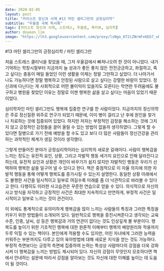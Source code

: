 ```yaml
---
date: 2020-02-05
layout: post
title: "카이스트 정신과 서재_#13 마틴 셀리그만의 긍정심리학"
subtitle: "우울증 극복 독서록"
tags: [카이스트 정신과 서재, 스트레스, 우울증, 북리뷰, 심리학]
author: doyeon_lim
image: "https://lh3.googleusercontent.com/proxy/lsNgo_6T2iZNrmFx6Eb7_vH-X5VUXSg87dUkZE7yiktDoJfdB7RGT9HVdEgb7M0YxRSDdzbaEstTB3eOH1T0wjvjwuFdDJAuBcIJI260IlMT_EqJwA"
---
```


#13 마틴 셀리그만의 긍정심리학 / 마틴 셀리그만


처음 스트레스 클리닉을 찾았을 때, 그저 우울감에서 빠져나오려 한 것이 아니었다. 내가 기억하는 학창시절부터 지금까지 늘 성과가 좋든 좋지 않든 전전긍긍하고, 좌절하고, 죽고 싶다는 충동이 매일 들었던 이런 생활을 이제는 정말 그만하고 싶었다. 더 나아가서 나도 가능하다면 정말 행복하고 안정된 사람으로 살고 싶다는 강렬한 바람이 있었다. 정신과에 다닌다는 게 사회적으로 어떤 불이익이 있을지도 모른다는 막연한 두려움에도 불구하고 병원을 찾았던 이유는 정말로 이젠 행복한 삶을 살고 싶다는 마음이 있었기 때문이었다.

심리학자인 마틴 셀리그만도 행복에 집중한 연구를 한 사람이었다. 지금까지의 정신의학은 주로 정신질환 위주로 연구가 되었기 때문에, 이미 병이 걸리고 난 후에 원인을 찾거나 치료하는 것에 집중되어 있었다. 하지만 저자는 부정적인 감정을 해소하는 것에 그치지 않고 긍정적인 감정들을 끌어 올릴 수 있는 방법이 없을까 생각하였다. 그렇게 할 수 있다면 질병으로 가기 전에 예방을 할 수도 있고 보다 더 많은 사람들이 정신건강을 관리하는 과학적인 체계가 생길 것이라 생각했다.

그렇게 만들어진 분야가 긍정심리학이라는 심리학의 새로운 갈래이다. 사람이 행복감을 느끼는 정도는 유전적 요인, 상황, 그리고 자발적 행동 세가지 요인으로 인해 달라진다고 하는데, 유전적 요인과 상황은 개인이 바꾸기가 쉽지 않지만 자발적인 행동은 우리가 선택하여 행복한 삶을 일구어 낼 수 있다고 한다. 책은 중점적으로 이 자율 의지에 의한 자발적 행동을 통해 어떻게 행복도를 증가시킬 수 있는지 설명한다. 동일한 상황 아래에서도 불행한 사건을 일시적이고 일부로 여길수록 미래를 좀 더 낙관적으로 바라볼 수 있다고 한다. 다행히도 이러한 사고습관은 꾸준한 연습으로 얻을 수 있다. 의식적으로 자신의 사고 방식을 자각하고 긍정적인 사건은 최대한 지속적이고 만연하게, 부정적 사건은 일시적이고 일부로 느끼는 것이 관건이다.

이 외에도 통계적으로 유의미하게 행복감을 많이 느끼는 사람들의 특징과 그러한 특징을 키우기 위한 방법들이 소개되어 있다. 일반적으로 행복을 증진시켜준다고 생각되는 교육수준, 인종, 날씨, 성 등은 행복감과 거의 연관이 없다는 것도 인상깊게 볼 부분이다. 행복도를 높이기 위한 기초적인 행복에 대한 원론적 이해부터 행복의 배양원리와 적용까지 두루 익힐 수 있는 책이다. 본인에게 적용할 수도 있지만, 어린 자녀에게 그러한 능력을 키워주는 부분까지도 다루고 있어 육아방법에 대해 새로운 지식을 얻는 것도 가능하다. 부정적 측면보다는 긍정적 측면에 집중하여 논하는 특성상 사람마다의 강점을 더욱 강화시켜 더 행복감을 느끼는 방법도 제시되어 있다. 자신의 강점이 무엇인지 모호하다면 책에서 안내하는 설문에 따라서 강점을 알아보는 것도 자신에 대한 이해를 높이는 데 도움이 될 것이다.
